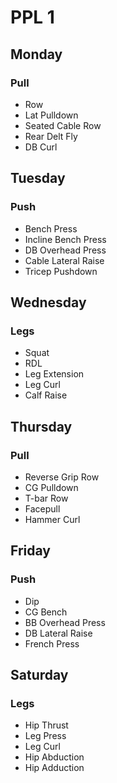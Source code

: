 # PPL 1

## Monday
### Pull
 - Row
 - Lat Pulldown
 - Seated Cable Row
 - Rear Delt Fly
 - DB Curl

## Tuesday
### Push
 - Bench Press
 - Incline Bench Press
 - DB Overhead Press
 - Cable Lateral Raise
 - Tricep Pushdown

## Wednesday
### Legs
 - Squat
 - RDL
 - Leg Extension
 - Leg Curl
 - Calf Raise

## Thursday
### Pull
 - Reverse Grip Row
 - CG Pulldown
 - T-bar Row
 - Facepull
 - Hammer Curl

## Friday
### Push
 - Dip
 - CG Bench
 - BB Overhead Press
 - DB Lateral Raise
 - French Press

## Saturday
### Legs
 - Hip Thrust
 - Leg Press
 - Leg Curl
 - Hip Abduction
 - Hip Adduction